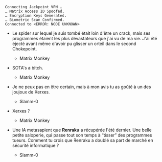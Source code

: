 ﻿    Connecting Jackpoint VPN …
    … Matrix Access ID Spoofed.
    … Encryption Keys Generated.
    … Biometric Scan Confirmed.
    Connected to <ERROR: NODE UNKNOWN>

* Le spider sur lequel je suis tombé était loin d'être un crack, mais ses programmes étaient les plus dévastateurs que j'ai vu de ma vie. J'ai été éjecté avant même d'avoir pu glisser un orteil dans le second Chokepoint.
    * Matrix Monkey

* SOTA's a bitch.
    * Matrix Monkey

* Je ne peux pas en être certain, mais à mon avis tu as goûté à un des joujoux de Xerxes. 
    * Slamm-0

* Xerxes ?
    * Matrix Monkey

* Une IA metasapient que **Renraku** a récupérée l'été dernier. Une belle petite saloperie, qui passe tout son temps à “tisser” des programmes tueurs. Comment tu crois que Renraku a doublé sa part de marché en sécurité informatique ?
    * Slamm-0
